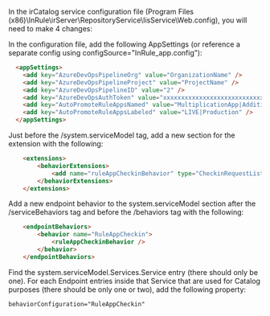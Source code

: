 In the irCatalog service configuration file (Program Files (x86)\InRule\irServer\RepositoryService\IisService\Web.config), you will need to make 4 changes:

In the configuration file, add the following AppSettings (or reference a separate config using configSource="InRule_app.config"):
```html
  <appSettings>
	<add key="AzureDevOpsPipelineOrg" value="OrganizationName" />
	<add key="AzureDevOpsPipelineProject" value="ProjectName" />
	<add key="AzureDevOpsPipelineID" value="2" />
	<add key="AzureDevOpsAuthToken" value="xxxxxxxxxxxxxxxxxxxxxxxxxxxxxxxxxxxxxxxxxxxxxxxxxxxx" />
	<add key="AutoPromoteRuleAppsNamed" value="MultiplicationApp|AdditionalRuleAppNameHere" />
	<add key="AutoPromoteRuleAppsLabeled" value="LIVE|Production" />
  </appSettings>
```

Just before the /system.serviceModel tag, add a new section for the extension with the following:
```html
    <extensions>
		<behaviorExtensions>
			<add name="ruleAppCheckinBehavior" type="CheckinRequestListener.RuleApplicationCheckinBehavior, CheckinRequestListener" />
		</behaviorExtensions>
	</extensions>
```

Add a new endpoint behavior to the system.serviceModel section after the /serviceBehaviors tag and before the /behaviors tag with the following:
```html
	<endpointBehaviors>
		<behavior name="RuleAppCheckin">
			<ruleAppCheckinBehavior />
		</behavior>
	</endpointBehaviors>
```

Find the system.serviceModel.Services.Service entry (there should only be one).  For each Endpoint entries inside that Service that are used for Catalog purposes (there should be only one or two), add the following property:
```html
behaviorConfiguration="RuleAppCheckin"
```
